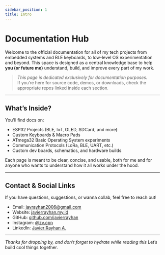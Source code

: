```yaml
---
sidebar_position: 1
title: Intro
---
```


# Documentation Hub

Welcome to the official documentation for all of my tech projects from embedded systems and BLE keyboards, to low-level OS experimentation and beyond. This space is designed as a central knowledge base to help **you (or future me)** understand, build, and improve every part of my work.

> _This page is dedicated exclusively for documentation purposes._  
If you’re here for source code, demos, or downloads, check the appropriate repos linked inside each section.

---

## What’s Inside?
You'll find docs on:
- ESP32 Projects (BLE, IoT, OLED, SDCard, and more)
- Custom Keyboards & Macro Pads
- ATmega32 Basic Operating System experiments
- Communication Protocols (LoRa, BLE, UART, etc.)
- Custom dev boards, schematics, and hardware builds

Each page is meant to be clear, concise, and usable, both for me and for anyone who wants to understand how it all works under the hood.

---

## Contact & Social Links

If you have questions, suggestions, or wanna collab, feel free to reach out!

- Email: [javrayhan2006@gmail.com](mailto:javrayhan2006@@gmail.com)
- Website: [javierrayhan.my.id](https://javierrayhan.my.id)
- GitHub: [github.com/javierrayhan](https://github.com/JavierRayhan)
- Instagram: [@zv.cpp](https://instagram.com/jepicode)
- LinkedIn: [Javier Rayhan A.](https://www.linkedin.com/in/javierrayhan28)

---

_Thanks for dropping by, and don’t forget to hydrate while reading this_
Let’s build cool things together.

